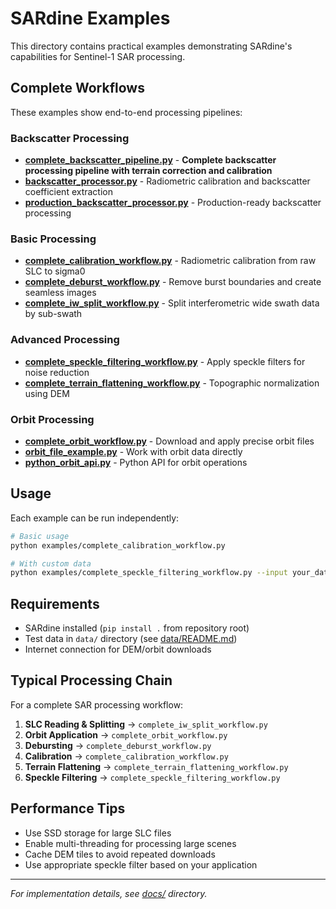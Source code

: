 # SARdine Examples

This directory contains practical examples demonstrating SARdine's capabilities for Sentinel-1 SAR processing.

## Complete Workflows

These examples show end-to-end processing pipelines:

### Backscatter Processing
- **[complete_backscatter_pipeline.py](complete_backscatter_pipeline.py)** - **Complete backscatter processing pipeline with terrain correction and calibration**
- **[backscatter_processor.py](backscatter_processor.py)** - Radiometric calibration and backscatter coefficient extraction
- **[production_backscatter_processor.py](production_backscatter_processor.py)** - Production-ready backscatter processing

### Basic Processing
- **[complete_calibration_workflow.py](complete_calibration_workflow.py)** - Radiometric calibration from raw SLC to sigma0
- **[complete_deburst_workflow.py](complete_deburst_workflow.py)** - Remove burst boundaries and create seamless images
- **[complete_iw_split_workflow.py](complete_iw_split_workflow.py)** - Split interferometric wide swath data by sub-swath

### Advanced Processing
- **[complete_speckle_filtering_workflow.py](complete_speckle_filtering_workflow.py)** - Apply speckle filters for noise reduction
- **[complete_terrain_flattening_workflow.py](complete_terrain_flattening_workflow.py)** - Topographic normalization using DEM

### Orbit Processing
- **[complete_orbit_workflow.py](complete_orbit_workflow.py)** - Download and apply precise orbit files
- **[orbit_file_example.py](orbit_file_example.py)** - Work with orbit data directly
- **[python_orbit_api.py](python_orbit_api.py)** - Python API for orbit operations

## Usage

Each example can be run independently:

```bash
# Basic usage
python examples/complete_calibration_workflow.py

# With custom data
python examples/complete_speckle_filtering_workflow.py --input your_data.zip
```

## Requirements

- SARdine installed (`pip install .` from repository root)
- Test data in `data/` directory (see [data/README.md](../data/README.md))
- Internet connection for DEM/orbit downloads

## Typical Processing Chain

For a complete SAR processing workflow:

1. **SLC Reading & Splitting** → `complete_iw_split_workflow.py`
2. **Orbit Application** → `complete_orbit_workflow.py` 
3. **Debursting** → `complete_deburst_workflow.py`
4. **Calibration** → `complete_calibration_workflow.py`
5. **Terrain Flattening** → `complete_terrain_flattening_workflow.py`
6. **Speckle Filtering** → `complete_speckle_filtering_workflow.py`

## Performance Tips

- Use SSD storage for large SLC files
- Enable multi-threading for processing large scenes
- Cache DEM tiles to avoid repeated downloads
- Use appropriate speckle filter based on your application

---

*For implementation details, see [docs/](../docs/) directory.*
